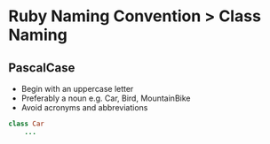 # Ruby Naming Convention > Class Naming

## PascalCase

* Begin with an uppercase letter
* Preferably a noun e.g. Car, Bird, MountainBike
* Avoid acronyms and abbreviations

```ruby
class Car
    ...
```
